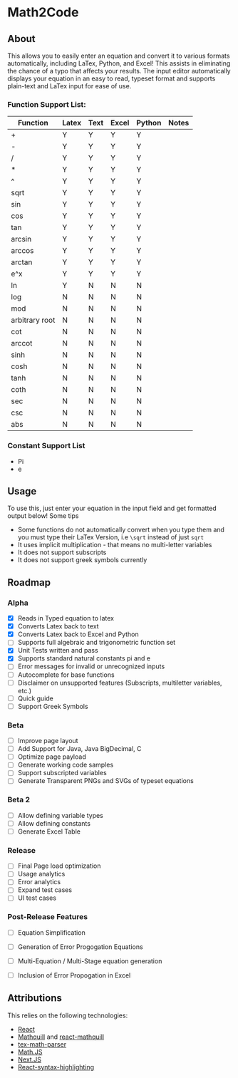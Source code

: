 # Math2Code
## About
This allows you to easily enter an equation and convert it to various formats automatically, including LaTex, Python, and Excel! This assists in eliminating the chance of a typo that affects your results. The input editor automatically displays your equation in an easy to read, typeset format and supports plain-text and LaTex input for ease of use.

### Function Support List:

| Function       | Latex | Text  | Excel | Python | Notes |
| --------       | ----- | ----  | ----  | ------ | ----- |
| +              | Y     | Y     | Y     | Y      |       |
| -              | Y     | Y     | Y     | Y      |       |
| /              | Y     | Y     | Y     | Y      |       |
| *              | Y     | Y     | Y     | Y      |       |
| ^              | Y     | Y     | Y     | Y      |       |
| sqrt           | Y     | Y     | Y     | Y      |       |
| sin            | Y     | Y     | Y     | Y      |       |
| cos            | Y     | Y     | Y     | Y      |       |
| tan            | Y     | Y     | Y     | Y      |       |
| arcsin         | Y     | Y     | Y     | Y      |       |
| arccos         | Y     | Y     | Y     | Y      |       |
| arctan         | Y     | Y     | Y     | Y      |       |
| e^x            | Y     | Y     | Y     | Y      |       |
| ln             | Y     | N     | N     | N      |       |
| log            | N     | N     | N     | N      |       |
| mod            | N     | N     | N     | N      |       |
| arbitrary root | N     | N     | N     | N      |       |
| cot            | N     | N     | N     | N      |       |
| arccot         | N     | N     | N     | N      |       |
| sinh           | N     | N     | N     | N      |       |
| cosh           | N     | N     | N     | N      |       |
| tanh           | N     | N     | N     | N      |       |
| coth           | N     | N     | N     | N      |       |
| sec            | N     | N     | N     | N      |       |
| csc            | N     | N     | N     | N      |       |
| abs            | N     | N     | N     | N      |       |

### Constant Support List
 - Pi
 - e
## Usage
To use this, just enter your equation in the input field and get formatted output below! Some tips
 - Some functions do not automatically convert when you type them and you must type their LaTex Version, i.e `\sqrt` instead of just `sqrt`
 - It uses implicit multiplication - that means no multi-letter variables 
 - It does not support subscripts
 - It does not support greek symbols currently

## Roadmap
### Alpha
- [X] Reads in Typed equation to latex
- [X] Converts Latex back to text
- [X] Converts Latex back to Excel and Python
- [ ] Supports full algebraic and trigonometric function set
- [X] Unit Tests written and pass
- [X] Supports standard natural constants pi and e
- [ ] Error messages for invalid or unrecognized inputs
- [ ] Autocomplete for base functions
- [ ] Disclaimer on unsupported features (Subscripts, multiletter variables, etc.)
- [ ] Quick guide
- [ ] Support Greek Symbols

### Beta
- [ ] Improve page layout
- [ ] Add Support for Java, Java BigDecimal, C
- [ ] Optimize page payload
- [ ] Generate working code samples
- [ ] Support subscripted variables
- [ ] Generate Transparent PNGs and SVGs of typeset equations

### Beta 2
- [ ] Allow defining variable types
- [ ] Allow defining constants
- [ ] Generate Excel Table

### Release
- [ ] Final Page load optimization
- [ ] Usage analytics
- [ ] Error analytics
- [ ] Expand test cases
- [ ] UI test cases

### Post-Release Features
- [ ] Equation Simplification
- [ ] Generation of Error Progogation Equations
- [ ] Multi-Equation / Multi-Stage equation generation
- [ ] Inclusion of Error Propogation in Excel


## Attributions
This relies on the following technologies:
 - [React](https://react.dev/)
 - [Mathquill](http://mathquill.com/) and [react-mathquill](https://github.com/viktorstrate/react-mathquill)
 - [tex-math-parser](https://github.com/davidtranhq/tex-math-parser)
 - [Math.JS](https://mathjs.org/)
 - [Next.JS](https://nextjs.org/)
 - [React-syntax-highlighting](https://github.com/react-syntax-highlighter/react-syntax-highlighter)
